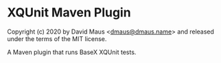 XQUnit Maven Plugin
=

Copyright (c) 2020 by David Maus &lt;dmaus@dmaus.name&gt; and released under the terms of the MIT license.

A Maven plugin that runs BaseX XQUnit tests.
